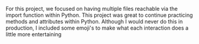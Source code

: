 For this project, we focused on having multiple files reachable via the import function within Python.
This project was great to continue practicing methods and attributes within Python.
Although I would never do this in production, I included some emoji's to make what each interaction does a little more entertaining
